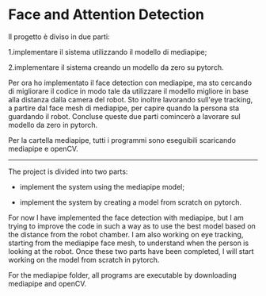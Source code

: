 # Face and Attention Detection

Il progetto è diviso in due parti:

1.implementare il sistema utilizzando il modello di mediapipe;

2.implementare il sistema creando un modello da zero su pytorch.

Per ora ho implementato il face detection con mediapipe, ma sto cercando di migliorare il codice in modo tale da utilizzare il modello migliore in base alla distanza dalla camera del robot.
Sto inoltre lavorando sull'eye tracking, a partire dal face mesh di mediapipe, per capire quando la persona sta guardando il robot.
Concluse queste due parti comincerò a lavorare sul modello da zero in pytorch.

Per la cartella mediapipe, tutti i programmi sono eseguibili scaricando mediapipe e openCV.

----

The project is divided into two parts:

- implement the system using the mediapipe model;

- implement the system by creating a model from scratch on pytorch.

For now I have implemented the face detection with mediapipe, but I am trying to improve the code in such a way as to use the best model based on the distance from the robot chamber. I am also working on eye tracking, starting from the mediapipe face mesh, to understand when the person is looking at the robot. Once these two parts have been completed, I will start working on the model from scratch in pytorch.

For the mediapipe folder, all programs are executable by downloading mediapipe and openCV.

